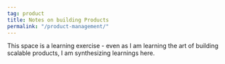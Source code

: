 ```yaml
---
tag: product
title: Notes on building Products
permalink: "/product-management/"
---
```

This space is a learning exercise - even as I am learning the art of building scalable products, I am synthesizing learnings here.